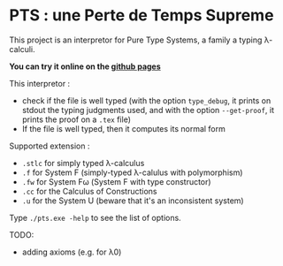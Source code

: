 PTS : une Perte de Temps Supreme
===============================

This project is an interpretor for Pure Type Systems, a family a typing
λ-calculi.

**You can try it online on the [github pages](https://meleagant.github.io/PTS)**

This interpretor :

- check if the file is well typed (with the option `type_debug`, it prints on
	stdout the typing judgments used, and with the option `--get-proof`, it prints
	the proof on a `.tex` file)
- If the file is well typed, then it computes its normal form

Supported extension :

- `.stlc` for simply typed λ-calculus
- `.f` for System F (simply-typed λ-calulus with polymorphism)
- `.fw` for System Fω (System F with type constructor)
- `.cc` for the Calculus of Constructions
- `.u` for the System U (beware that it's an inconsistent system)

Type `./pts.exe -help` to see the list of options.

TODO:

- adding axioms (e.g. for λ0)


